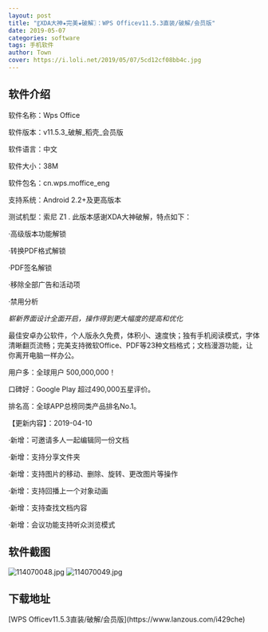 ```yaml
---
layout: post
title: "〖XDA大神★完美★破解〗：WPS Officev11.5.3直装/破解/会员版"
date: 2019-05-07
categories: software
tags: 手机软件
author: Town
cover: https://i.loli.net/2019/05/07/5cd12cf08bb4c.jpg
---
```


## 软件介绍

软件名称：Wps Office

软件版本：v11.5.3_破解_稻壳_会员版

软件语言：中文

软件大小：38M

软件包名：cn.wps.moffice_eng

支持系统：Android 2.2+及更高版本

测试机型：索尼 Z1
.
此版本感谢XDA大神破解，特点如下：

·高级版本功能解锁

·转换PDF格式解锁

·PDF签名解锁

·移除全部广告和活动项

·禁用分析

*崭新界面设计全面开启，操作得到更大幅度的提高和优化*

最佳安卓办公软件，个人版永久免费，体积小、速度快；独有手机阅读模式，字体清晰翻页流畅；完美支持微软Office、PDF等23种文档格式；文档漫游功能，让你离开电脑一样办公。

用户多：全球用户 500,000,000！

口碑好：Google Play 超过490,000五星评价。

排名高：全球APP总榜同类产品排名No.1。

【更新内容】：2019-04-10

·新增：可邀请多人一起编辑同一份文档

·新增：支持分享文件夹

·新增：支持图片的移动、删除、旋转、更改图片等操作

·新增：支持回播上一个对象动画

·新增：支持查找文档内容

·新增：会议功能支持听众浏览模式


## 软件截图
![114070048.jpg](https://i.loli.net/2019/05/07/5cd12cf08bb4c.jpg)
![114070049.jpg](https://i.loli.net/2019/05/07/5cd12cf0c454d.jpg)

## 下载地址

<span id="psd">
[WPS Officev11.5.3直装/破解/会员版](https://www.lanzous.com/i429che)  
</span>

